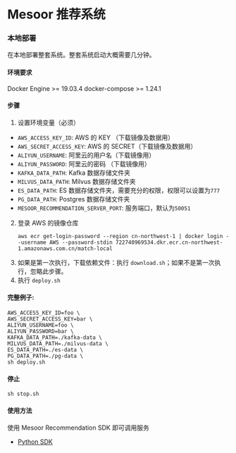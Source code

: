 # Mesoor 推荐系统

### 本地部署
在本地部署整套系统。整套系统启动大概需要几分钟。
#### 环境要求
Docker Engine >= 19.03.4
docker-compose >= 1.24.1
#### 步骤
1. 设置环境变量（必须）
 - `AWS_ACCESS_KEY_ID`: AWS 的 KEY （下载镜像及数据用）
 - `AWS_SECRET_ACCESS_KEY`: AWS 的 SECRET（下载镜像及数据用）
 - `ALIYUN_USERNAME`: 阿里云的用户名（下载镜像用）
 - `ALIYUN_PASSWORD`: 阿里云的密码 （下载镜像用）
 - `KAFKA_DATA_PATH`: Kafka 数据存储文件夹
 - `MILVUS_DATA_PATH`: Milvus 数据存储文件夹
 - `ES_DATA_PATH`: ES 数据存储文件夹，需要充分的权限，权限可以设置为`777`
 - `PG_DATA_PATH`: Postgres 数据存储文件夹
 - `MESOOR_RECOMMENDATION_SERVER_PORT`: 服务端口，默认为`50051`

2. 登录 AWS 的镜像仓库
    ```shell script
    aws ecr get-login-password --region cn-northwest-1 | docker login --username AWS --password-stdin 722740969534.dkr.ecr.cn-northwest-1.amazonaws.com.cn/match-local
    ```
3. 如果是第一次执行，下载依赖文件：执行 `download.sh`；如果不是第一次执行，忽略此步骤。
4. 执行 `deploy.sh`
#### 完整例子:
```shell script
AWS_ACCESS_KEY_ID=foo \
AWS_SECRET_ACCESS_KEY=bar \
ALIYUN_USERNAME=foo \
ALIYUN_PASSWORD=bar \
KAFKA_DATA_PATH=./kafka-data \
MILVUS_DATA_PATH=./milvus-data \
ES_DATA_PATH=./es-data \
PG_DATA_PATH=./pg-data \
sh deploy.sh
```
#### 停止
```shell script
sh stop.sh
```
#### 使用方法
使用 Mesoor Recommendation SDK 即可调用服务
* [Python SDK](https://github.com/nadileaf/mesoor-recommendation-python-sdk)
